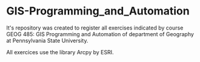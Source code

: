 # GIS-Programming_and_Automation

It's repository was created to register all exercises indicated by course
GEOG 485: GIS Programming and Automation of department of Geography at Pennsylvania State University.

All exercices use the library Arcpy by ESRI.
